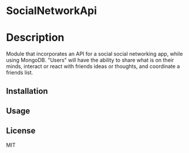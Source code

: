 # SocialNetworkApi
# Description
Module that incorporates an API for a social social networking app, while using MongoDB. "Users" will have the ability to share what is on their minds, interact or react with friends ideas or thoughts, and coordinate a friends list.

## Installation

## Usage

## License
MIT